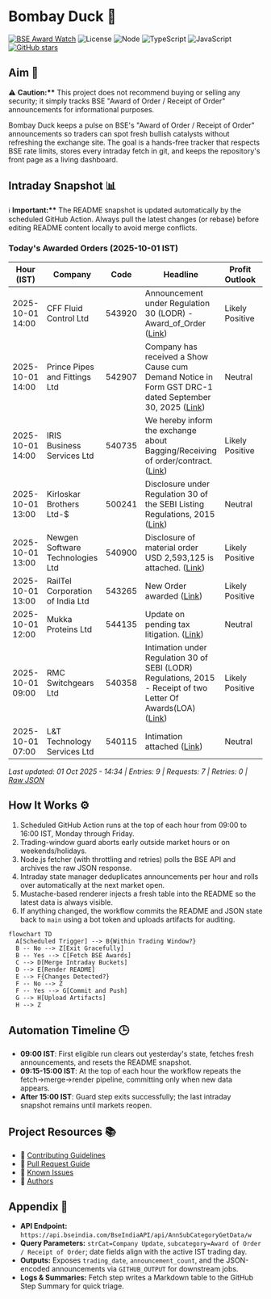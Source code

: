﻿# Bombay Duck 🦆

[![BSE Award Watch](https://github.com/dextel2/bombay-duck/actions/workflows/bse-award-watch.yml/badge.svg)](https://github.com/dextel2/bombay-duck/actions/workflows/bse-award-watch.yml) ![License](https://img.shields.io/badge/license-ISC-blue.svg) ![Node](https://img.shields.io/badge/node-20.x-339933.svg) ![TypeScript](https://img.shields.io/badge/TypeScript-5.x-3178C6.svg) ![JavaScript](https://img.shields.io/badge/JavaScript-ES2020-F7DF1E.svg) [![GitHub stars](https://img.shields.io/github/stars/dextel2/bombay-duck?style=social)](https://github.com/dextel2/bombay-duck/stargazers)

<!-- aim:start -->

## Aim 🎯

⚠️ **Caution:\*\*** This project does not recommend buying or selling any security; it simply tracks BSE "Award of Order / Receipt of Order" announcements for informational purposes.

Bombay Duck keeps a pulse on BSE's "Award of Order / Receipt of Order" announcements so traders can spot fresh bullish catalysts without refreshing the exchange site. The goal is a hands-free tracker that respects BSE rate limits, stores every intraday fetch in git, and keeps the repository's front page as a living dashboard.

<!-- aim:end -->

## Intraday Snapshot 📊

ℹ️ **Important:\*\*** The README snapshot is updated automatically by the scheduled GitHub Action. Always pull the latest changes (or rebase) before editing README content locally to avoid merge conflicts.

<!-- snapshot:start -->

### Today's Awarded Orders (2025-10-01 IST)

| Hour (IST) | Company | Code | Headline | Profit Outlook | Announced At |
| --- | --- | --- | --- | --- | --- |
| 2025-10-01 14:00 | CFF Fluid Control Ltd | 543920 | Announcement under Regulation 30 (LODR) -Award_of_Order ([Link](https://www.bseindia.com/stock-share-price/cff-fluid-control-ltd/cff/543920/)) | Likely Positive | 01 Oct 2025 - 14:32 |
| 2025-10-01 14:00 | Prince Pipes and Fittings Ltd | 542907 | Company has received a Show Cause cum Demand Notice in Form GST DRC-1 dated September 30, 2025 ([Link](https://www.bseindia.com/stock-share-price/prince-pipes-and-fittings-ltd/princepipe/542907/)) | Neutral | 01 Oct 2025 - 14:30 |
| 2025-10-01 14:00 | IRIS Business Services Ltd | 540735 | We hereby inform the exchange about Bagging/Receiving of order/contract. ([Link](https://www.bseindia.com/stock-share-price/iris-business-services-ltd/iris/540735/)) | Likely Positive | 01 Oct 2025 - 14:03 |
| 2025-10-01 13:00 | Kirloskar Brothers Ltd-$ | 500241 | Disclosure under Regulation 30 of the SEBI Listing Regulations, 2015 ([Link](https://www.bseindia.com/stock-share-price/kirloskar-brothers-ltd/kirlosbros/500241/)) | Neutral | 01 Oct 2025 - 13:44 |
| 2025-10-01 13:00 | Newgen Software Technologies Ltd | 540900 | Disclosure of material order USD 2,593,125 is attached. ([Link](https://www.bseindia.com/stock-share-price/newgen-software-technologies-ltd/newgen/540900/)) | Likely Positive | 01 Oct 2025 - 13:12 |
| 2025-10-01 13:00 | RailTel Corporation of India Ltd | 543265 | New Order awarded ([Link](https://www.bseindia.com/stock-share-price/railtel-corporation-of-india-ltd/railtel/543265/)) | Likely Positive | 01 Oct 2025 - 13:05 |
| 2025-10-01 12:00 | Mukka Proteins Ltd | 544135 | Update on pending tax litigation. ([Link](https://www.bseindia.com/stock-share-price/mukka-proteins-ltd/mukka/544135/)) | Neutral | 01 Oct 2025 - 12:30 |
| 2025-10-01 09:00 | RMC Switchgears Ltd | 540358 | Intimation under Regulation 30 of SEBI (LODR) Regulations, 2015 - Receipt of two Letter Of Awards(LOA) ([Link](https://www.bseindia.com/stock-share-price/rmc-switchgears-ltd/rmc/540358/)) | Likely Positive | 01 Oct 2025 - 09:49 |
| 2025-10-01 07:00 | L&T Technology Services Ltd | 540115 | Intimation attached ([Link](https://www.bseindia.com/stock-share-price/lt-technology-services-ltd/ltts/540115/)) | Neutral | 01 Oct 2025 - 07:50 |

_Last updated: 01 Oct 2025 - 14:34 | Entries: 9 | Requests: 7 | Retries: 0 | [Raw JSON](data/2025-10-01.json)_

<!-- snapshot:end -->

<!-- how-it-works:start -->

## How It Works ⚙️

1. Scheduled GitHub Action runs at the top of each hour from 09:00 to 16:00 IST, Monday through Friday.
2. Trading-window guard aborts early outside market hours or on weekends/holidays.
3. Node.js fetcher (with throttling and retries) polls the BSE API and archives the raw JSON response.
4. Intraday state manager deduplicates announcements per hour and rolls over automatically at the next market open.
5. Mustache-based renderer injects a fresh table into the README so the latest data is always visible.
6. If anything changed, the workflow commits the README and JSON state back to `main` using a bot token and uploads artifacts for auditing.

```mermaid
flowchart TD
  A[Scheduled Trigger] --> B{Within Trading Window?}
  B -- No --> Z[Exit Gracefully]
  B -- Yes --> C[Fetch BSE Awards]
  C --> D[Merge Intraday Buckets]
  D --> E[Render README]
  E --> F{Changes Detected?}
  F -- No --> Z
  F -- Yes --> G[Commit and Push]
  G --> H[Upload Artifacts]
  H --> Z
```

<!-- how-it-works:end -->

## Automation Timeline 🕒

- **09:00 IST**: First eligible run clears out yesterday's state, fetches fresh announcements, and resets the README snapshot.
- **09:15-15:00 IST**: At the top of each hour the workflow repeats the fetch->merge->render pipeline, committing only when new data appears.
- **After 15:00 IST**: Guard step exits successfully; the last intraday snapshot remains until markets reopen.

## Project Resources 📚

- 📘 [Contributing Guidelines](CONTRIBUTING.md)
- 🧾 [Pull Request Guide](PR_GUIDE.md)
- 🐞 [Known Issues](KNOWN_ISSUES.md)
- 👥 [Authors](AUTHORS.md)

## Appendix 📎

- **API Endpoint:** `https://api.bseindia.com/BseIndiaAPI/api/AnnSubCategoryGetData/w`
- **Query Parameters:** `strCat=Company Update`, `subcategory=Award of Order / Receipt of Order`; date fields align with the active IST trading day.
- **Outputs:** Exposes `trading_date`, `announcement_count`, and the JSON-encoded announcements via `GITHUB_OUTPUT` for downstream jobs.
- **Logs & Summaries:** Fetch step writes a Markdown table to the GitHub Step Summary for quick triage.
